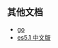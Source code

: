 ## 其他文档

- [go](https://github.com/imtaotao/go-notes)
- [es5.1 中文版](https://imtaotao.github.io/es5.1-document/)
